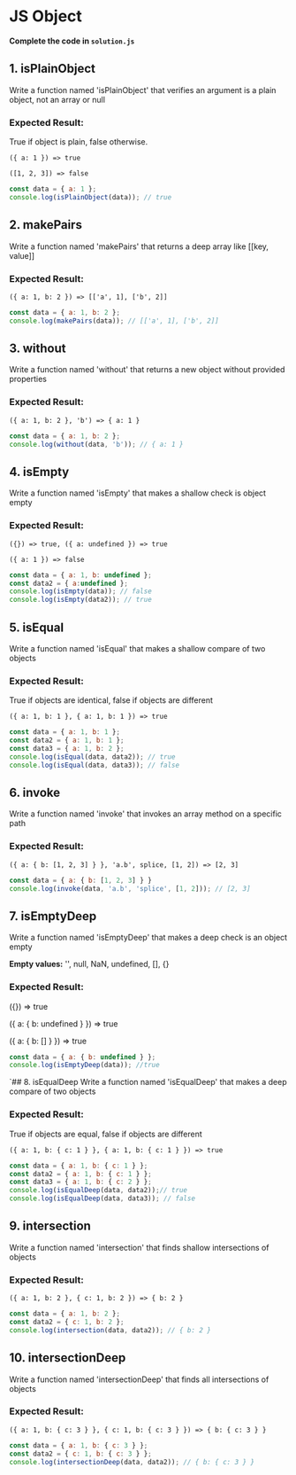 # JS Object

**Complete the code in `solution.js`**

## 1. isPlainObject
Write a function named 'isPlainObject' that verifies an argument is a plain object, not an array or null  
### Expected Result:
True if object is plain, false otherwise. 

`({ a: 1 }) => true`

`([1, 2, 3]) => false`
```javascript
const data = { a: 1 };
console.log(isPlainObject(data)); // true
```


## 2. makePairs
Write a function named 'makePairs' that returns a deep array like [[key, value]]
 
### Expected Result:
`({ a: 1, b: 2 }) => [['a', 1], ['b', 2]]`

```javascript
const data = { a: 1, b: 2 };
console.log(makePairs(data)); // [['a', 1], ['b', 2]]
````

## 3. without
Write a function named 'without' that returns a new object without provided properties
 
### Expected Result:
`({ a: 1, b: 2 }, 'b') => { a: 1 }`

```javascript
const data = { a: 1, b: 2 };
console.log(without(data, 'b')); // { a: 1 }
```

## 4. isEmpty
Write a function named 'isEmpty' that makes a shallow check is object empty
### Expected Result:
`({}) => true, ({ a: undefined }) => true`

`({ a: 1 }) => false`

```javascript
const data = { a: 1, b: undefined };
const data2 = { a:undefined };
console.log(isEmpty(data)); // false
console.log(isEmpty(data2)); // true 
```


## 5. isEqual
Write a function named 'isEqual' that makes a shallow compare of two objects
   
### Expected Result:
True if objects are identical, false if objects are different

`({ a: 1, b: 1 }, { a: 1, b: 1 }) => true`  

```js
const data = { a: 1, b: 1 };  
const data2 = { a: 1, b: 1 };  
const data3 = { a: 1, b: 2 };
console.log(isEqual(data, data2)); // true  
console.log(isEqual(data, data3)); // false
```


## 6. invoke
Write a function named 'invoke' that invokes an array method on a specific path
  
### Expected Result:
`({ a: { b: [1, 2, 3] } }, 'a.b', splice, [1, 2]) => [2, 3]`  
  

```js
const data = { a: { b: [1, 2, 3] } }
console.log(invoke(data, 'a.b', 'splice', [1, 2])); // [2, 3]
```

## 7. isEmptyDeep
Write a function named 'isEmptyDeep' that makes a deep check is an object empty
 
**Empty values:** '', null, NaN, undefined, [], {}   
### Expected Result:
({}) => true

({ a: { b: undefined } }) => true

({ a: { b: [] } }) => true  

```js
const data = { a: { b: undefined } };
console.log(isEmptyDeep(data)); //true
```


`## 8.  isEqualDeep
Write a function named 'isEqualDeep' that makes a deep compare of two objects

### Expected Result:
True if objects are equal, false if objects are different

`({ a: 1, b: { c: 1 } }, { a: 1, b: { c: 1 } }) => true`   

```js
const data = { a: 1, b: { c: 1 } };  
const data2 = { a: 1, b: { c: 1 } };  
const data3 = { a: 1, b: { c: 2 } };
console.log(isEqualDeep(data, data2));// true  
console.log(isEqualDeep(data, data3)); // false   
  ```
## 9. intersection
Write a function named 'intersection' that finds shallow intersections of objects
    
### Expected Result:
`({ a: 1, b: 2 }, { c: 1, b: 2 }) => { b: 2 }`   

```js
const data = { a: 1, b: 2 };  
const data2 = { c: 1, b: 2 };
console.log(intersection(data, data2)); // { b: 2 }
```


## 10.  intersectionDeep
Write a function named 'intersectionDeep' that finds all intersections of objects
   
### Expected Result:
`({ a: 1, b: { c: 3 } }, { c: 1, b: { c: 3 } }) => { b: { c: 3 } }`   

```js
const data = { a: 1, b: { c: 3 } };  
const data2 = { c: 1, b: { c: 3 } };
console.log(intersectionDeep(data, data2)); // { b: { c: 3 } }
```